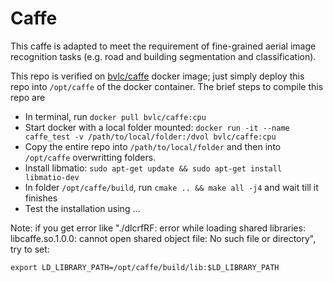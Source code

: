 # Caffe

This caffe is adapted to meet the requirement of fine-grained aerial image recognition tasks
(e.g. road and building segmentation and classification). 

This repo is verified on [bvlc/caffe](https://hub.docker.com/r/bvlc/caffe) docker image; just simply deploy this repo into `/opt/caffe` of the docker container. The brief steps to compile this repo are

- In terminal, run ```docker pull bvlc/caffe:cpu```
- Start docker with a local folder mounted: ```docker run -it --name caffe_test -v /path/to/local/folder:/dvol bvlc/caffe:cpu```
- Copy the entire repo into ```/path/to/local/folder``` and then into ```/opt/caffe``` overwritting folders.
- Install libmatio: ```sudo apt-get update && sudo apt-get install libmatio-dev```
- In folder ```/opt/caffe/build```, run ```cmake .. && make all -j4``` and wait till it finishes
- Test the installation using ...

Note: if you get error like "./dlcrfRF: error while loading shared libraries: libcaffe.so.1.0.0: cannot open shared object file: No such file or directory", try to set:
```
export LD_LIBRARY_PATH=/opt/caffe/build/lib:$LD_LIBRARY_PATH
```


